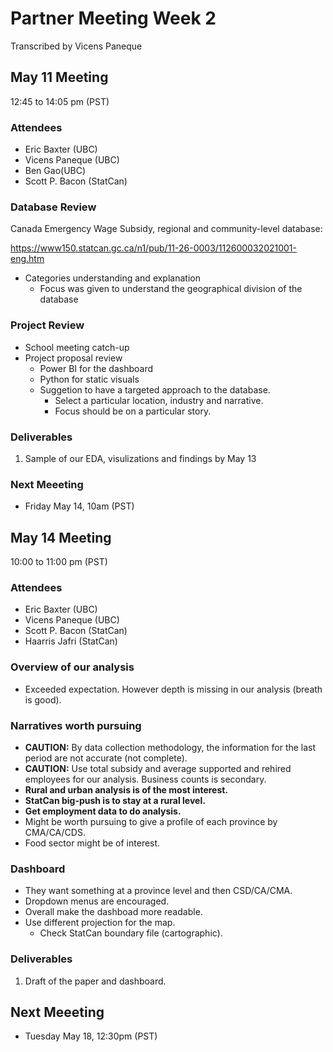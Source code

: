 # Partner Meeting Week 2

Transcribed by Vicens Paneque

## May 11 Meeting

12:45 to 14:05 pm (PST)

### Attendees

- Eric Baxter (UBC)
- Vicens Paneque (UBC)
- Ben Gao(UBC)
- Scott P. Bacon (StatCan)

### Database Review

Canada Emergency Wage Subsidy, regional and community-level database:

https://www150.statcan.gc.ca/n1/pub/11-26-0003/112600032021001-eng.htm

- Categories understanding and explanation
	- Focus was given to understand the geographical division of the database

### Project Review

- School meeting catch-up
- Project proposal review
	- Power BI for the dashboard
	- Python for static visuals
	- Suggetion to have a targeted approach to the database.
		- Select a particular location, industry and narrative.
		- Focus should be on a particular story.	

### Deliverables

1.	Sample of our EDA, visulizations and findings by May 13

### Next Meeeting

- Friday May 14, 10am (PST)

## May 14 Meeting

10:00 to 11:00 pm (PST)

### Attendees

- Eric Baxter (UBC)
- Vicens Paneque (UBC)
- Scott P. Bacon (StatCan)
- Haarris Jafri  (StatCan)

### Overview of our analysis

- Exceeded expectation. However depth is missing in our analysis (breath is good).

### Narratives worth pursuing

- **CAUTION:** By data collection methodology, the information for the last period are not accurate (not complete).
- **CAUTION:** Use total subsidy and average supported and rehired employees for our analysis. Business counts is secondary.
- **Rural and urban analysis is of the most interest.**
- **StatCan big-push is to stay at a rural level.**
- **Get employment data to do analysis.**
- Might be worth pursuing to give a profile of each province by CMA/CA/CDS.
- Food sector might be of interest.

### Dashboard

- They want something at a province level and then CSD/CA/CMA.
- Dropdown menus are encouraged.
- Overall make the dashboad more readable.
- Use different projection for the map.
	- Check StatCan boundary file (cartographic). 

### Deliverables

1.	Draft of the paper and dashboard.

## Next Meeeting

- Tuesday May 18, 12:30pm (PST)